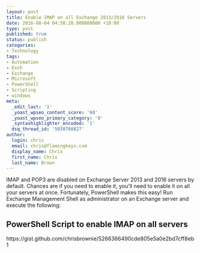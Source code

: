 ```yaml
---
layout: post
title: Enable IMAP on all Exchange 2013/2016 Servers
date: 2016-08-04 04:58:28.000000000 +10:00
type: post
published: true
status: publish
categories:
- Technology
tags:
- Automation
- Exch
- Exchange
- Microsoft
- PowerShell
- Scripting
- windows
meta:
  _edit_last: '1'
  _yoast_wpseo_content_score: '60'
  _yoast_wpseo_primary_category: '8'
  _syntaxhighlighter_encoded: '1'
  dsq_thread_id: '5038760827'
author:
  login: chris
  email: chris@flamingkeys.com
  display_name: Chris
  first_name: Chris
  last_name: Brown
---
```

IMAP and POP3 are disabled on Exchange Server 2013 and 2016 servers by default. Chances are if you need to enable it, you'll need to enable it on all your servers at once. Fortunately, PowerShell makes this easy!
Run Exchange Management Shell as administrator on an Exchange server and execute the following:
<h2>PowerShell Script to enable IMAP on all servers</h2>
https://gist.github.com/chrisbrownie/5266366490cde805e5a0e2bd7cff8eb1
